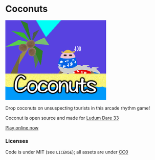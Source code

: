 # Coconuts

![](logo.png)

Drop coconuts on unsuspecting tourists in this arcade rhythm game!

Coconut is open source and made for [Ludum Dare 33](http://ludumdare.com/compo/ludum-dare-33/?action=preview&uid=33168)

[Play online now](http://congusbongus.itch.io/coconuts)

### Licenses

Code is under MIT (see `LICENSE`); all assets are under [CC0](https://creativecommons.org/publicdomain/zero/1.0/)
